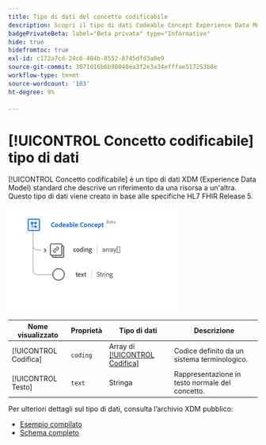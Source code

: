 ```yaml
---
title: Tipo di dati del concetto codificabile
description: Scopri il tipo di dati Codeable Concept Experience Data Model (XDM).
badgePrivateBeta: label="Beta privata" type="Informative"
hide: true
hidefromtoc: true
exl-id: c172a7cd-24c6-484b-8552-8745dfd3a8e9
source-git-commit: 3071d16b6b98040ea3f2e3a34efffae517253b8e
workflow-type: tm+mt
source-wordcount: '103'
ht-degree: 9%

---
```


# [!UICONTROL Concetto codificabile] tipo di dati

[!UICONTROL Concetto codificabile] è un tipo di dati XDM (Experience Data Model) standard che descrive un riferimento da una risorsa a un&#39;altra. Questo tipo di dati viene creato in base alle specifiche HL7 FHIR Release 5.

![Struttura del tipo di dati del concetto codificabile](../../../images/healthcare/data-types/codeable-concept.png)

| Nome visualizzato | Proprietà | Tipo di dati | Descrizione |
| --- | --- | --- | --- |
| [!UICONTROL Codifica] | `coding` | Array di [[!UICONTROL Codifica]](../data-types/coding.md) | Codice definito da un sistema terminologico. |
| [!UICONTROL Testo] | `text` | Stringa | Rappresentazione in testo normale del concetto. |

Per ulteriori dettagli sul tipo di dati, consulta l’archivio XDM pubblico:

* [Esempio compilato](https://github.com/adobe/xdm/blob/master/extensions/industry/healthcare/fhir/datatypes/codeablereference.example.1.json)
* [Schema completo](https://github.com/adobe/xdm/blob/master/extensions/industry/healthcare/fhir/datatypes/codeableconcept.schema.json)
